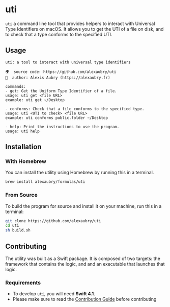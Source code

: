 # uti

`uti` a command line tool that provides helpers to interact with Universal Type Identifiers on macOS. It allows you to get the UTI of a file on disk, and to check that a type conforms to the specified UTI.

## Usage

~~~
uti: a tool to interact with universal type identifiers

🌍  source code: https://github.com/alexaubry/uti
📝  author: Alexis Aubry (https://alexaubry.fr)

commands:
- get: Get the Uniform Type Identifier of a file.
usage: uti get <file URL>
example: uti get ~/Desktop

- conforms: Check that a file conforms to the specified type.
usage: uti <UTI to check> <file URL>
example: uti conforms public.folder ~/Desktop

- help: Print the instructions to use the program.
usage: uti help
~~~

## Installation

### With Homebrew

You can install the utility using Homebrew by running this in a terminal.

~~~bash
brew install alexaubry/formulas/uti
~~~

### From Source

To build the program for source and install it on your machine, run this in a terminal:

~~~bash
git clone https://github.com/alexaubry/uti
cd uti
sh build.sh
~~~

## Contributing

The utility was built as a Swift package. It is composed of two targets: the framework that contains the logic, and and an executable that launches that logic.

### Requirements

- To develop `uti`, you will need **Swift 4.1**.
- Please make sure to read the [Contribution Guide](CONTRIBUTING.md) before contributing
